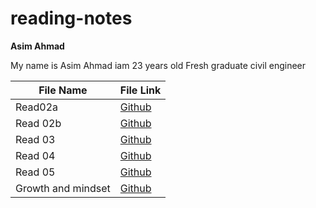 # reading-notes
**Asim Ahmad** 

My name is Asim Ahmad iam 23 years old 
Fresh graduate civil engineer 

| File Name | File Link |
|  ------ |  --------|
| Read02a   |[Github](https://asim401.github.io/reading-notes1/Read02a) |
| Read 02b | [Github](https://asim401.github.io/reading-notes1/read02b)
| Read 03 | [Github](https://asim401.github.io/reading-notes1/Read03)
| Read 04 | [Github](https://asim401.github.io/reading-notes1/Read04)
| Read 05 | [Github](https://asim401.github.io/reading-notes1/Read05)
| Growth and mindset | [Github](https://asim401.github.io/reading-notes1/Growth&mindset) |

